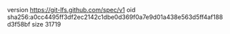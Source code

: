 version https://git-lfs.github.com/spec/v1
oid sha256:a0cc4495ff3df2ec2142c1dbe0d369f0a7e9d01a438e563d5ff4af188d3f58bf
size 31719
